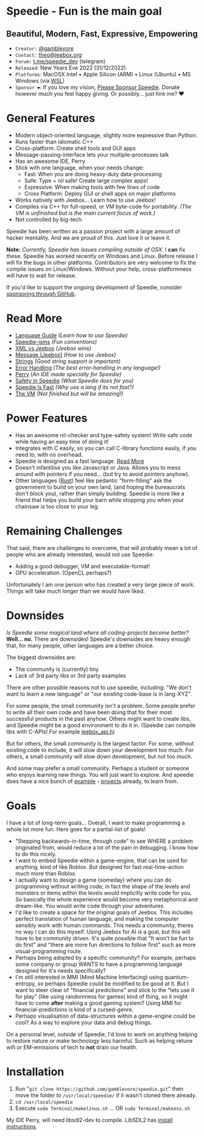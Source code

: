 
# Speedie - Fun is the main goal #
## Beautiful, Modern, Fast, Expressive, Empowering ##


* `Creator:` [@gamblevore](http://github.com/gamblevore/)
* `Contact:` [theo@jeebox.org](mailto:theo@jeebox.org)
* `Forum:` [t.me/speedie_dev](http://t.me/speedie_dev) (telegram)
* `Released`: New Years Eve 2022  (31/12/2022)
* `Platforms`: MacOSX Intel • Apple Silicon (ARM) • Linux (Ubuntu) • MS Windows (via [WSL](https://learn.microsoft.com/en-us/windows/wsl/install))
* `Sponsor ❤️`: If you love my vision, [Please Sponsor Speedie](https://github.com/sponsors/gamblevore). Donate however much you feel happy giving. Or possibly... just hire me? ❤️


# General Features #
* Modern object-oriented language, slightly more expressive than Python.
* Runs faster than idiomatic C++
* Cross-platform. Create shell tools and GUI apps
* Message-passing-interface lets your multiple-processes talk
* Has an awesome IDE, Perry
* Stick with one language, when your needs change:
    * Fast: When you are doing heavy-duty data-processing
    * Safe: Type + nil safe! Create large complex apps!
    * Expressive: When making tools with few lines of code
    * Cross Platform: Deploy GUI or shell apps on major platforms
* Works natively with Jeebox... Learn how to use Jeebox!
* Compiles via C++ for full-speed, or VM byte-code for portability. _(The VM is unfinished but is the main current focus of work.)_
* Not controlled by big-tech.

Speedie has been written as a passion project with a large amount of hacker mentality. And we are proud of this. Just love it or leave it.

**Note:** _Currently, Speedie has issues compiling outside of OSX._ I **can** fix these. Speedie has worked recently on Windows and Linux. Before release I will fix the bugs in other platforms. Contributors are very welcome to fix the compile issues on Linux/Windows. Without your help, cross-platformness will have to wait for release.

If you'd like to support the ongoing development of Speedie, consider [sponsoring through GitHub](https://github.com/sponsors/gamblevore).


# Read More #
* [Language Guide](Documentation/LanguageGuide.md) _(Learn how to use Speedie)_
* [Speedie-isms](Documentation/isms.md) _(Fun conventions)_
* [XML vs Jeebox](Documentation/xml.md) _(Jeebox wins)_
* [Message (Jeebox)](Documentation/Message.md) _(How to use Jeebox)_
* [Strings](Documentation/Strings.md) _(Good string support is important)_
* [Error Handling](Documentation/Errors.md) _(The best error-handling in any language!)_
* [Perry](Documentation/Perry.md) (_An IDE made specially for Speedie)_
* [Safety in Speedie](Documentation/Safety.md) _(What Speedie does for you)_
* [Speedie Is Fast](Documentation/Speed.md) _(Why use a lang if its not fast?)_
* [The VM](Documentation/VM.md) _(Not finished but will be amazing!)_


# Power Features #
* Has an awesome nil-checker and type-safety system! Write safe code while having an easy time of doing it!
* Integrates with C easily, so you can call C-library functions easily, if you need to, with no overhead.
* Speedie is designed as a fast language. [Read More](Documentation/Speed.md)
* Doesn't infantilise you like Javascript or Java. Allows you to mess around with pointers if you need... (but try to avoid pointers anyhow).
* Other languages ([Rust](Documentation/Comparisons.md)) feel like pedantic "form-filling" ask the government to build on your own land, (and hoping the bureaucrats don't block you), rather than simply building. Speedie is more like a friend that helps you build your barn while stopping you when your chainsaw is too close to your leg.


# Remaining Challenges #

That said, there are challenges to overcome, that will probably mean a lot of people who are already interested, would not use Speedie:

* Adding a good debugger, VM and executable-format!
* GPU acceleration. (OpenCL perhaps?)

Unfortunately I am one person who has created a very large piece of work. Things will take much longer than we would have liked.


# Downsides #
*Is Speedie some magical land where all coding-projects become better?* **Well... no.** There are downsides! Speedie's downsides are heavy enough that, for many people, other languages are a better choice.

The biggest downsides are:

* The community is (currently) tiny
* Lack of 3rd party libs or 3rd party examples

There are other possible reasons not to use speedie, including: "We don't want to learn a new language" or "our existing code-base is in lang-XYZ".
    
For some people, the small community isn't a problem. Some people prefer to write all their own code and have been doing that for their most successful products in the past anyhow. Others might want to create libs, and Speedie might be a good environment to do it in. (Speedie can compile libs with C-APIs! For example [jeebox_api.h](jeebox.scproj/Examples/jeebox_api.h))

But for others, the small community is the largest factor. For some, without existing code to include, it will slow down your development too much. For others, a small community will slow down development, but not too much.

And some may prefer a small community. Perhaps a student or someone who enjoys learning new things. You will just want to explore. And speedie does have a nice bunch of [example](Examples/) - [projects](GameExamples/) already, to learn from.



# Goals #
I have a lot of long-term goals... Overall, I want to make programming a whole lot more fun. Here goes for a partial-list of goals!

* "Stepping backwards-in-time, through code" to see WHERE a problem originated from, would reduce a lot of the pain in debugging. I know how to do this nicely.
* I want to embed Speedie within a game-engine, that can be used for anything, kind of like Roblox. But designed for fast real-time-action much more than Roblox.
* I actually want to design a game (someday) where you can do programming without writing code, in fact the shape of the levels and monsters or items within the levels would implicitly write code for you. So basically the whole experience would become very metaphorical and dream-like. You would write code through your adventures.
* I'd like to create a space for the original goals of Jeebox. This includes perfect translation of human language, and making the computer sensibly work with human commands. This needs a community, theres no way I can do this myself. Using Jeebox for AI is a goal, but this will have to be community driven. It's quite possible that "It won't be fun to do first" and "there are more fun directions to follow first" such as more visual-programming route.
* Perhaps being adopted by a specific community? For example, perhaps some company or group WANTS to have a programming language designed for it's needs specifically?
* I'm still interested in MMI (Mind Machine Interfacing) using quantum-entropy, so perhaps Speedie could be modified to be good at it. But I want to steer clear of "financial predictions" and stick to the "lets use it for play" (like using randomness for games) kind of thing, so it might have to come **after** making a good gaming system? Using MMI for financial-predictions is kind of a cursed-genre.
* Perhaps visualisation of data-structures within a game-engine could be cool? As a way to explore your data and debug things.

On a personal level, outside of Speedie, I'd love to work on anything helping to restore nature or make technology less harmful. Such as helping retune wifi or EM-emissions of tech to **not** drain our health.


# Installation #

1. Run "`git clone https://github.com/gamblevore/speedie.git`" then move the folder to `/usr/local/speedie/` if it wasn't cloned there already.
2. `cd /usr/local/speedie`
3. Execute `sudo Terminal/makelinux.sh` ... OR `sudo Terminal/makeosx.sh`

My IDE Perry, will need libsdl2-dev to compile. LibSDL2 has [install instructions](https://wiki.libsdl.org/SDL2/Installation).



